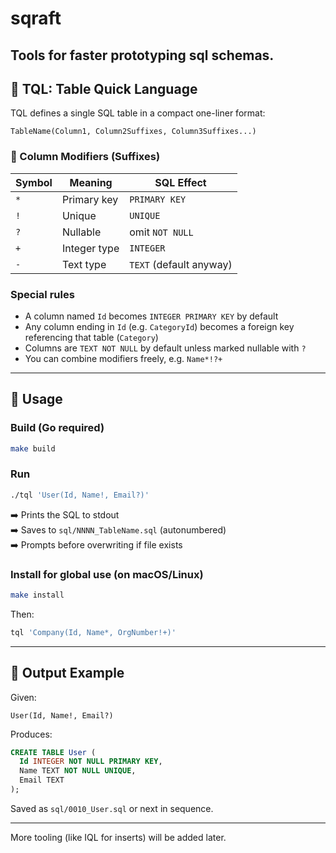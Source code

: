# sqraft

Tools for faster prototyping sql schemas.
---

## 🧠 TQL: Table Quick Language

TQL defines a single SQL table in a compact one-liner format:

```tql
TableName(Column1, Column2Suffixes, Column3Suffixes...)
```

### 🧬 Column Modifiers (Suffixes)

| Symbol | Meaning                        | SQL Effect                  |
|--------|--------------------------------|-----------------------------|
| `*`    | Primary key                    | `PRIMARY KEY`              |
| `!`    | Unique                         | `UNIQUE`                   |
| `?`    | Nullable                       | omit `NOT NULL`            |
| `+`    | Integer type                   | `INTEGER`                  |
| `-`    | Text type                      | `TEXT` (default anyway)    |

### Special rules

- A column named `Id` becomes `INTEGER PRIMARY KEY` by default
- Any column ending in `Id` (e.g. `CategoryId`) becomes a foreign key referencing that table (`Category`)
- Columns are `TEXT NOT NULL` by default unless marked nullable with `?`
- You can combine modifiers freely, e.g. `Name*!?+`

---

## 🚀 Usage

### Build (Go required)

```sh
make build
```

### Run

```sh
./tql 'User(Id, Name!, Email?)'
```

➡️ Prints the SQL to stdout  
➡️ Saves to `sql/NNNN_TableName.sql` (autonumbered)  
➡️ Prompts before overwriting if file exists

### Install for global use (on macOS/Linux)

```sh
make install
```

Then:

```sh
tql 'Company(Id, Name*, OrgNumber!+)'
```

---

## 📂 Output Example

Given:

```tql
User(Id, Name!, Email?)
```

Produces:

```sql
CREATE TABLE User (
  Id INTEGER NOT NULL PRIMARY KEY,
  Name TEXT NOT NULL UNIQUE,
  Email TEXT
);
```

Saved as `sql/0010_User.sql` or next in sequence.

---

More tooling (like IQL for inserts) will be added later.
